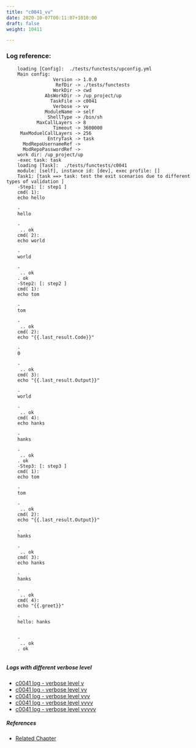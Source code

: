 ```yaml
---
title: "c0041_vv"
date: 2020-10-07T00:11:07+1010:00
draft: false
weight: 10411

---
```


### Log reference: <no value>

```
    loading [Config]:  ./tests/functests/upconfig.yml
    Main config:
                 Version -> 1.0.0
                  RefDir -> ./tests/functests
                 WorkDir -> cwd
              AbsWorkDir -> /up_project/up
                TaskFile -> c0041
                 Verbose -> vv
              ModuleName -> self
               ShellType -> /bin/sh
           MaxCallLayers -> 8
                 Timeout -> 3600000
     MaxModuelCallLayers -> 256
               EntryTask -> task
      ModRepoUsernameRef -> 
      ModRepoPasswordRef -> 
    work dir: /up_project/up
    -exec task: task
    loading [Task]:  ./tests/functests/c0041
    module: [self], instance id: [dev], exec profile: []
    Task1: [task ==> task: test the exit scenarios due to different types of validation ]
    -Step1: [: step1 ]
    cmd( 1):
    echo hello
    
    -
    hello
    
    -
     .. ok
    cmd( 2):
    echo world
    
    -
    world
    
    -
     .. ok
    . ok
    -Step2: [: step2 ]
    cmd( 1):
    echo tom
    
    -
    tom
    
    -
     .. ok
    cmd( 2):
    echo "{{.last_result.Code}}"
    
    -
    0
    
    -
     .. ok
    cmd( 3):
    echo "{{.last_result.Output}}"
    
    -
    world
    
    -
     .. ok
    cmd( 4):
    echo hanks
    
    -
    hanks
    
    -
     .. ok
    . ok
    -Step3: [: step3 ]
    cmd( 1):
    echo tom
    
    -
    tom
    
    -
     .. ok
    cmd( 2):
    echo "{{.last_result.Output}}"
    
    -
    hanks
    
    -
     .. ok
    cmd( 3):
    echo hanks
    
    -
    hanks
    
    -
     .. ok
    cmd( 4):
    echo "{{.greet}}"
    
    -
    hello: hanks
    
    
    -
     .. ok
    . ok
    
```

##### Logs with different verbose level
* [c0041 log - verbose level v](../../logs/c0041_v)
* [c0041 log - verbose level vv](../../logs/c0041_vv)
* [c0041 log - verbose level vvv](../../logs/c0041_vvv)
* [c0041 log - verbose level vvvv](../../logs/c0041_vvvv)
* [c0041 log - verbose level vvvvv](../../logs/c0041_vvvvv)

##### References
* [Related Chapter](../../shell-func/c0041)
